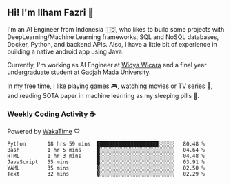 ## Hi! I'm Ilham Fazri 👋

I'm an AI Engineer from Indonesia 🇮🇩, who likes to build some projects with DeepLearning/Machine Learning frameworks, SQL and NoSQL databases, Docker, Python, and backend APIs. Also, I have a little bit of experience in building a native android app using Java.

Currently, I'm working as AI Engineer at [Widya Wicara](https://widyawicara.com) and a final year undergraduate student at Gadjah Mada University. 

In my free time, I like playing games 🎮, watching movies or TV series 🍿, and reading SOTA paper in machine learning as my sleeping pills 💊. 

### Weekly Coding Activity ☕
Powered by [WakaTime](https://wakatime.com/) ♡
<!--START_SECTION:waka-->

```text
Python       18 hrs 59 mins  ████████████████████░░░░░   80.48 %
Bash         1 hr 5 mins     █░░░░░░░░░░░░░░░░░░░░░░░░   04.64 %
HTML         1 hr 3 mins     █░░░░░░░░░░░░░░░░░░░░░░░░   04.48 %
JavaScript   55 mins         █░░░░░░░░░░░░░░░░░░░░░░░░   03.91 %
YAML         35 mins         ▓░░░░░░░░░░░░░░░░░░░░░░░░   02.50 %
Text         32 mins         ▓░░░░░░░░░░░░░░░░░░░░░░░░   02.29 %
```

<!--END_SECTION:waka-->
